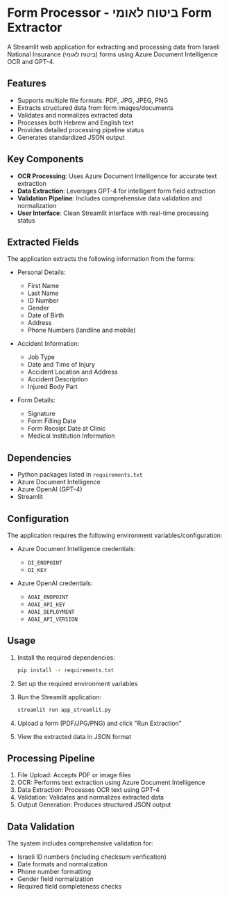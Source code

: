 # Form Processor - ביטוח לאומי Form Extractor

A Streamlit web application for extracting and processing data from Israeli National Insurance (ביטוח לאומי) forms using Azure Document Intelligence OCR and GPT-4.

## Features

- Supports multiple file formats: PDF, JPG, JPEG, PNG
- Extracts structured data from form images/documents
- Validates and normalizes extracted data
- Processes both Hebrew and English text
- Provides detailed processing pipeline status
- Generates standardized JSON output

## Key Components

- **OCR Processing**: Uses Azure Document Intelligence for accurate text extraction
- **Data Extraction**: Leverages GPT-4 for intelligent form field extraction
- **Validation Pipeline**: Includes comprehensive data validation and normalization
- **User Interface**: Clean Streamlit interface with real-time processing status

## Extracted Fields

The application extracts the following information from the forms:

- Personal Details:
  - First Name
  - Last Name
  - ID Number
  - Gender
  - Date of Birth
  - Address
  - Phone Numbers (landline and mobile)

- Accident Information:
  - Job Type
  - Date and Time of Injury
  - Accident Location and Address
  - Accident Description
  - Injured Body Part

- Form Details:
  - Signature
  - Form Filling Date
  - Form Receipt Date at Clinic
  - Medical Institution Information

## Dependencies

- Python packages listed in `requirements.txt`
- Azure Document Intelligence
- Azure OpenAI (GPT-4)
- Streamlit

## Configuration

The application requires the following environment variables/configuration:

- Azure Document Intelligence credentials:
  - `DI_ENDPOINT`
  - `DI_KEY`
  
- Azure OpenAI credentials:
  - `AOAI_ENDPOINT`
  - `AOAI_API_KEY`
  - `AOAI_DEPLOYMENT`
  - `AOAI_API_VERSION`

## Usage

1. Install the required dependencies:
   ```bash
   pip install -r requirements.txt
   ```

2. Set up the required environment variables

3. Run the Streamlit application:
   ```bash
   streamlit run app_streamlit.py
   ```

4. Upload a form (PDF/JPG/PNG) and click "Run Extraction"

5. View the extracted data in JSON format

## Processing Pipeline

1. File Upload: Accepts PDF or image files
2. OCR: Performs text extraction using Azure Document Intelligence
3. Data Extraction: Processes OCR text using GPT-4
4. Validation: Validates and normalizes extracted data
5. Output Generation: Produces structured JSON output

## Data Validation

The system includes comprehensive validation for:
- Israeli ID numbers (including checksum verification)
- Date formats and normalization
- Phone number formatting
- Gender field normalization
- Required field completeness checks
